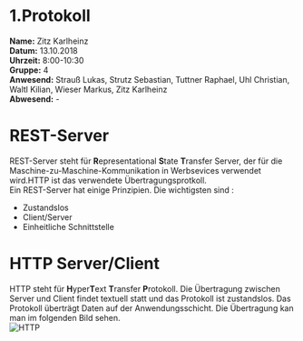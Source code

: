 # 1.Protokoll
**Name:** Zitz Karlheinz   
**Datum:** 13.10.2018  
**Uhrzeit:** 8:00-10:30  
**Gruppe:** 4  
**Anwesend:** Strauß Lukas, Strutz Sebastian, Tuttner Raphael, Uhl Christian, Waltl Kilian, Wieser Markus, Zitz Karlheinz  
**Abwesend:** -  

# REST-Server  
REST-Server steht für **R**epresentational **S**tate **T**ransfer Server, der für die 
Maschine-zu-Maschine-Kommunikation in Werbsevices verwendet wird.HTTP ist das verwendete Übertragungsprotkoll.  
Ein REST-Server hat einige Prinzipien. Die wichtigsten sind :  
* Zustandslos  
* Client/Server  
* Einheitliche Schnittstelle  

# HTTP Server/Client  
HTTP steht für **H**yper**T**ext **T**ransfer **P**rotokoll. Die Übertragung zwischen Server und Client findet textuell statt und das Protokoll ist zustandslos. Das Protokoll überträgt Daten auf der Anwendungsschicht. Die Übertragung kan  man im folgenden Bild sehen.  
![HTTP](https://github.com/HTLMechatronics/m14-la1-sx/blob/zitkam13/zitkam13/http.png)  
